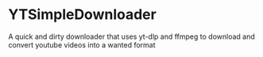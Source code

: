 # YTSimpleDownloader
 A quick and dirty downloader that uses yt-dlp and ffmpeg to download and convert youtube videos into a wanted format 
